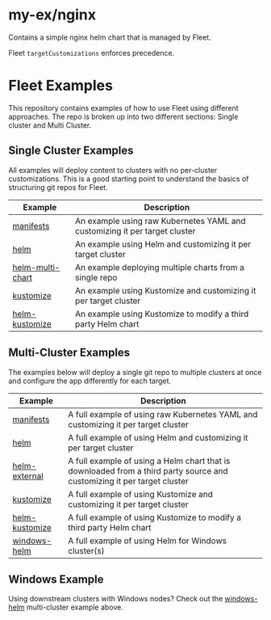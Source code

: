 # my-ex/nginx
Contains a simple nginx helm chart that is managed by Fleet.

Fleet `targetCustomizations` enforces precedence.


# Fleet Examples

This repository contains examples of how to use Fleet using different approaches.
The repo is broken up into two different sections: Single cluster and Multi Cluster.

## Single Cluster Examples

All examples will deploy content to clusters with no per-cluster customizations. This is a good starting point to
understand the basics of structuring git repos for Fleet.

| Example | Description |
|-------------|-------------|
| [manifests](single-cluster/manifests/) | An example using raw Kubernetes YAML and customizing it per target cluster |
| [helm](single-cluster/helm/) | An example using Helm and customizing it per target cluster |
| [helm-multi-chart](single-cluster/helm-multi-chart/) | An example deploying multiple charts from a single repo |
| [kustomize](single-cluster/kustomize/) | An example using Kustomize and customizing it per target cluster |
| [helm-kustomize](single-cluster/helm-kustomize/) | An example using Kustomize to modify a third party Helm chart |

## Multi-Cluster Examples

The examples below will deploy a single git repo to multiple clusters at once
and configure the app differently for each target.

| Example | Description |
|-------------|-------------|
| [manifests](multi-cluster/manifests/) | A full example of using raw Kubernetes YAML and customizing it per target cluster |
| [helm](multi-cluster/helm/) | A full example of using Helm and customizing it per target cluster |
| [helm-external](multi-cluster/helm-external/) | A full example of using a Helm chart that is downloaded from a third party source and customizing it per target cluster |
| [kustomize](multi-cluster/kustomize/) | A full example of using Kustomize and customizing it per target cluster |
| [helm-kustomize](multi-cluster/helm-kustomize/) | A full example of using Kustomize to modify a third party Helm chart |
| [windows-helm](multi-cluster/windows-helm/) | A full example of using Helm for Windows cluster(s)

## Windows Example

Using downstream clusters with Windows nodes?
Check out the [windows-helm](multi-cluster/windows-helm/) multi-cluster example above.
